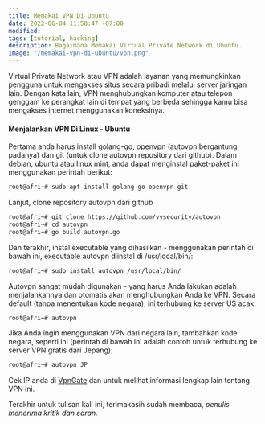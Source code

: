 ```yaml
---
title: Memakai VPN Di Ubuntu
date: 2022-06-04 11:58:47 +07:00
modified:
tags: [tutorial, hacking]
description: Bagaimana Memakai Virtual Private Network di Ubuntu.
image: "/memakai-vpn-di-ubuntu/vpn.png"
---
```


Virtual Private Network atau VPN adalah layanan yang memungkinkan pengguna untuk mengakses situs secara pribadi melalui server jaringan lain. Dengan kata lain, VPN menghubungkan komputer atau telepon genggam ke perangkat lain di tempat yang berbeda sehingga kamu bisa mengakses internet menggunakan koneksinya.


#### Menjalankan VPN  Di Linux - Ubuntu

Pertama anda harus install golang-go, openvpn (autovpn bergantung padanya) dan git (untuk clone autovpn repository dari github). Dalam debian, ubuntu atau linux mint, anda dapat menginstal paket-paket ini menggunakan perintah berikut:

```bash
root@afri~# sudo apt install golang-go openvpn git
```

Lanjut, clone repository autovpn dari github
```bash
root@afri~# git clone https://github.com/vysecurity/autovpn
root@afri~# cd autovpn
root@afri~# go build autovpn.go
```

Dan terakhir, instal executable yang dihasilkan - menggunakan perintah di bawah ini, executable autovpn diinstal di /usr/local/bin/:
```bash
root@afri~# sudo install autovpn /usr/local/bin/
```

Autovpn sangat mudah digunakan - yang harus Anda lakukan adalah menjalankannya dan otomatis akan menghubungkan Anda ke VPN. Secara default (tanpa menentukan kode negara), ini terhubung ke server US acak:

```bash
root@afri~# autovpn
```

Jika Anda ingin menggunakan VPN dari negara lain, tambahkan kode negara, seperti ini (perintah di bawah ini adalah contoh untuk terhubung ke server VPN gratis dari Jepang):

```bash
root@afri~# autovpn JP
```

Cek IP anda di <a href="https://www.vpngate.net/en/">VpnGate</a> dan untuk melihat informasi lengkap lain tentang VPN ini.

Terakhir untuk tulisan kali ini, terimakasih sudah membaca, _penulis menerima kritik dan saran._

